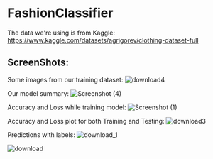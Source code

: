 # FashionClassifier


The data we're using is from Kaggle: https://www.kaggle.com/datasets/agrigorev/clothing-dataset-full

## ScreenShots:
Some images from our training dataset:
![download4](https://user-images.githubusercontent.com/80912129/184539634-c19d680c-ef07-49b0-8268-9567cd523e4c.png)

Our model summary:
![Screenshot (4)](https://user-images.githubusercontent.com/80912129/184539492-6bdd58aa-5e91-4fc9-9d20-a716c622be04.png)

Accuracy and Loss while training model:
![Screenshot (1)](https://user-images.githubusercontent.com/80912129/184539522-06cd94e2-3768-4005-acc2-fcc3399fd99c.png)

Accuracy and Loss plot for both Training and Testing:
![download3](https://user-images.githubusercontent.com/80912129/184539221-1bb76913-a2a3-438e-8162-59977e94258b.png)

Predictions with labels:
![download_1](https://user-images.githubusercontent.com/80912129/184539223-2b9683c9-4624-4d09-b8fb-4ff9acc520d4.png)

![download](https://user-images.githubusercontent.com/80912129/184539224-95d54050-52c5-4db2-ac29-628f8fc598b8.png)
